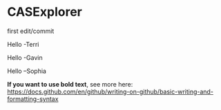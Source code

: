 # CASExplorer


first edit/commit

Hello -Terri

Hello -Gavin

Hello –Sophia


**If you want to use bold text**, see more here: https://docs.github.com/en/github/writing-on-github/basic-writing-and-formatting-syntax
